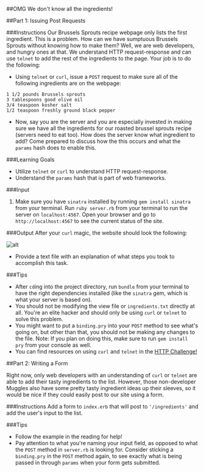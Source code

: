 ##OMG We don't know all the ingredients!

##Part 1: Issuing Post Requests

###Instructions
Our Brussels Sprouts recipe webpage only lists the first ingredient. This is a problem. How can we have sumptuous Brussels Sprouts without knowing how to make them? Well, we are web developers, and hungry ones at that. We understand HTTP request-response and can use `telnet` to add the rest of the ingredients to the page. Your job is to do the following:

* Using `telnet` or `curl`, issue a `POST` request to make sure all of the following ingredients are on the webpage:

```
1 1/2 pounds Brussels sprouts
3 tablespoons good olive oil
3/4 teaspoon kosher salt
1/2 teaspoon freshly ground black pepper
```

* Now, say you are the server and you are especially invested in making sure we have all the ingredients for our roasted brussel sprouts recipe (servers need to eat too). How does the server know what ingredient to add? Come prepared to discuss how the this occurs and what the `params` hash does to enable this.

###Learning Goals
* Utilize `telnet` or `curl` to understand HTTP request-response.
* Understand the `params` hash that is part of web frameworks.

###Input
1. Make sure you have `sinatra` installed by running `gem install sinatra` from your terminal. Run `ruby server.rb` from your terminal to run the server on `localhost:4567`. Open your browser and go to `http://localhost:4567` to see the current status of the site.

###Output
After your `curl` magic, the website should look the following:

![alt](http://i.imgur.com/FCq35i5.png)

* Provide a text file with an explanation of what steps you took to accomplish this task.

###Tips
* After `cd`ing into the project directory, run `bundle` from your terminal to have the right dependencies installed (like the `sinatra` gem, which is what your server is based on).
* You should not be modifying the view file or `ingredients.txt` directly at all. You're an elite hacker and should only be using `curl` or `telnet` to solve this problem.
* You might want to put a `binding.pry` into your `POST` method to see what's going on, but other than that, you should not be making any changes to the file. Note: If you plan on doing this, make sure to run `gem install pry` from your console as well.
* You can find resources on using `curl` and `telnet` in the [HTTP Challenge!](https://horizon.launchacademy.com/lessons/http-challenge)

##Part 2: Writing a Form

Right now, only web developers with an understanding of `curl` or `telnet` are able to add their tasty ingredients to the list. However, those non-developer Muggles also have some pretty tasty ingredient ideas up their sleeves, so it would be nice if they could easily post to our site using a form.  

###Instructions
Add a form to `index.erb` that will post to `'/ingredients'` and add the user's input to the list.

###Tips
* Follow the example in the reading for help!
* Pay attention to what you're naming your input field, as opposed to what the `POST` method in `server.rb` is looking for. Consider sticking a `binding.pry` in the `POST` method again, to see exactly what is being passed in through `params` when your form gets submitted.
